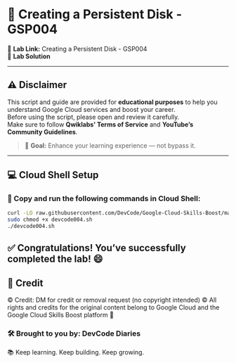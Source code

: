 # 📘 Creating a Persistent Disk - GSP004

🚀 **Lab Link:** Creating a Persistent Disk - GSP004  
🎥 **Lab Solution**

---

## ⚠️ Disclaimer

This script and guide are provided for **educational purposes** to help you understand Google Cloud services and boost your career.  
Before using the script, please open and review it carefully.  
Make sure to follow **Qwiklabs' Terms of Service** and **YouTube’s Community Guidelines**.

> 🎯 **Goal:** Enhance your learning experience — not bypass it.

---

## 💻 Cloud Shell Setup

### 🚨 Copy and run the following commands in Cloud Shell:

```bash
curl -LO raw.githubusercontent.com/DevCode/Google-Cloud-Skills-Boost/master/Creating%20a%20Persistent%20Disk/devcode.sh
sudo chmod +x devcode004.sh
./devcode004.sh
```
## ✅ Congratulations! You’ve successfully completed the lab! 😄

## 📝 Credit
© Credit: DM for credit or removal request (no copyright intended)
© All rights and credits for the original content belong to Google Cloud and the Google Cloud Skills Boost platform 🙏

### 🛠️ Brought to you by: DevCode Diaries 
📚 Keep learning. Keep building. Keep growing.


